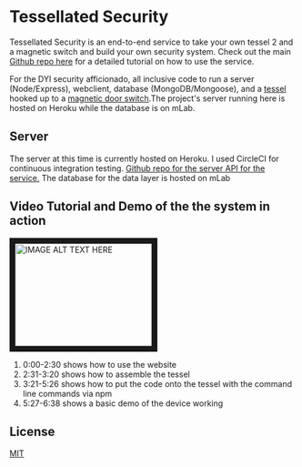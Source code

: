 # Tessellated Security
Tessellated Security is an end-to-end service to take your own tessel 2 and a magnetic switch and build your own security system. Check out the main [Github repo here](https://github.com/EnshaednHiker/tessellated-security) for a detailed tutorial on how to use the service. 

For the DYI security afficionado, all inclusive code to run a server (Node/Express), webclient, database (MongoDB/Mongoose), and a [tessel](https://tessel.io/) hooked up to a [magnetic door switch](https://www.sparkfun.com/products/13247).The project's server running here is hosted on Heroku while the database is on mLab.

## Server
The server at this time is currently hosted on Heroku. I used CircleCI for continuous integration testing. [Github repo for the server API for the service.](https://github.com/EnshaednHiker/tessellated-security-server) The database for the data layer is hosted on mLab

## Video Tutorial and Demo of the the system in action

<a href="http://www.youtube.com/watch?feature=player_embedded&v=IHuYJmVRc1I
" target="_blank"><img src="http://img.youtube.com/vi/IHuYJmVRc1I/0.jpg" 
alt="IMAGE ALT TEXT HERE" width="240" height="180" border="10" /></a>

1. 0:00-2:30 shows how to use the website
2. 2:31-3:20 shows how to assemble the tessel
3. 3:21-5:26 shows how to put the code onto the tessel with the command line commands via npm
4. 5:27-6:38 shows a basic demo of the device working

## License

[MIT](http://vjpr.mit-license.org)
